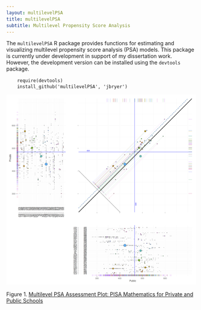 ```yaml
---
layout: multilevelPSA
title: multilevelPSA
subtitle: Multilevel Propensity Score Analysis
---
```


The `multilevelPSA` R package provides functions for estimating and visualizing multilevel propensity score analysis (PSA) models. This package is currently under development in support of my dissertation work. However, the development version can be installed using the `devtools` package.

		require(devtools)
		install_github('multilevelPSA', 'jbryer')
		
![PISA Mathematics](pisa.math.mlpsa.png)

Figure 1. [Multilevel PSA Assessment Plot: PISA Mathematics for Private and Public Schools](pisa.math.mlpsa.pdf)

